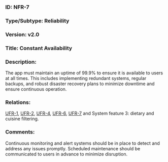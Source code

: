 ### ID: NFR-7
 
### Type/Subtype: Reliability

### Version: v2.0
 
### Title: Constant Availability
  
### Description: 
The app must maintain an uptime of 99.9% to ensure it is available to users at all times. This includes implementing redundant systems, regular backups, and robust disaster recovery plans to minimize downtime and ensure continuous operation.

### Relations: 
[UFR-1](https://github.com/carmensat/RECIPE-ROULETTE/blob/main/REQUIREMENTS/UFR-1.md), 
[UFR-2](https://github.com/carmensat/RECIPE-ROULETTE/blob/main/REQUIREMENTS/UFR-2.md),
[UFR-4](https://github.com/carmensat/RECIPE-ROULETTE/blob/main/REQUIREMENTS/UFR-4.md), 
[UFR-6](https://github.com/carmensat/RECIPE-ROULETTE/blob/main/REQUIREMENTS/UFR-6.md), 
[UFR-7](https://github.com/carmensat/RECIPE-ROULETTE/blob/main/REQUIREMENTS/UFR-7.md) and System feature 3: dietary and cuisine filtering.


### Comments: 
Continuous monitoring and alert systems should be in place to detect and address any issues promptly. Scheduled maintenance should be communicated to users in advance to minimize disruption.
